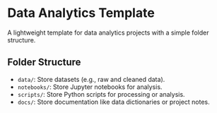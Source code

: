 # Data Analytics Template

A lightweight template for data analytics projects with a simple folder structure.

## Folder Structure

- `data/`: Store datasets (e.g., raw and cleaned data).
- `notebooks/`: Store Jupyter notebooks for analysis.
- `scripts/`: Store Python scripts for processing or analysis.
- `docs/`: Store documentation like data dictionaries or project notes.
